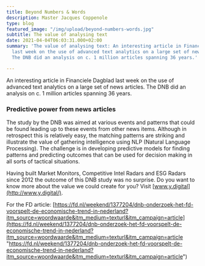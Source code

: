 ```yaml
---
title: Beyond Numbers & Words
description: Master Jacques Coppenole
type: blog
featured_image: "/img/upload/beyond-numbers-words.jpg"
subtitle: The value of analysing text
date: 2021-04-04T06:03:31.000+02:00
summary: 'The value of analysing text: An interesting article in Financiele Dagblad
  last week on the use of advanced text analytics on a large set of news articles.
  The DNB did an analysis on c. 1 million articles spanning 36 years.'

---
```

An interesting article in Financiele Dagblad last week on the use of advanced text analytics on a large set of news articles. The DNB did an analysis on c. 1 million articles spanning 36 years.

### Predictive power from news articles

The study by the DNB was aimed at various events and patterns that could be found leading up to these events from other news items. Although in retrospect this is relatively easy, the matching patterns are striking and illustrate the value of gathering intelligence using NLP (Natural Language Processing). The challenge is in developing predictive models for finding patterns and predicting outcomes that can be used for decision making in all sorts of tactical situations.

Having built Market Monitors, Competitive Intel Radars and ESG Radars since 2012 the outcome of this DNB study was no surprise. Do you want to know more about the value we could create for you? Visit [www.y.digital](http://www.y.digital/).

For the FD article: [https://fd.nl/weekend/1377204/dnb-onderzoek-het-fd-voorspelt-de-economische-trend-in-nederland?itm_source=woordwaarde&itm_medium=texturl&itm_campaign=article](https://fd.nl/weekend/1377204/dnb-onderzoek-het-fd-voorspelt-de-economische-trend-in-nederland?itm_source=woordwaarde&itm_medium=texturl&itm_campaign=article "https://fd.nl/weekend/1377204/dnb-onderzoek-het-fd-voorspelt-de-economische-trend-in-nederland?itm_source=woordwaarde&itm_medium=texturl&itm_campaign=article")